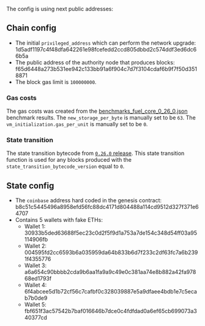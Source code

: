 The config is using next public addresses:

## Chain config
- The initial `privileged_address` which can perform the network upgrade: 1d5adf1197c4f48dfa642261e98fcefedd2ccd805dbbd2c574ddf3ed6dc66b5a
- The public address of the authority node that produces blocks: f65d6448a273b531ee942c133bb91a6f904c7d7f3104cdaf6b9f7f50d3518871
- The block gas limit is `100000000`.

### Gas costs

The gas costs was created from the [benchmarks_fuel_core_0_26_0.json](benchmarks_fuel_core_0_26_0.json) benchmark results.
The `new_storage_per_byte` is manually set to be `63`.
The `vm_initialization.gas_per_unit` is manually set to be `0`.

### State transition
The state transition bytecode from [`0.26.0` release](https://github.com/FuelLabs/fuel-core/releases/download/v0.26.0/fuel-core-0.26.0-aarch64-apple-darwin.tar.gz).
This state transition function is used for any blocks produced with the `state_transition_bytecode_version` equal to `0`.

## State config
- The `coinbase` address hard coded in the genesis contract: b8c51c5445496a8958efd56fc88dc4171d804488a114cd9512d327f371e64707
- Contains 5 wallets with fake ETHs:
  - Wallet 1: 30933b5ded63688f5ec23c0d2f5f9d1a753a7de154c348d54ff03a95114906fb
  - Wallet 2: 004595fd2cc6593b6a035959da64b833b6d7f233c2df63fc7a6b2391f4355776
  - Wallet 3: a6a654c90bbbb2cda9b6aa1fa9a9c49e0c381aa74e8b882a42fa97868ed1793f
  - Wallet 4: 6f4abcee5d1b72cf56c7cafbf0c328039887e5a9dfaee4bdb1e7c5ecab7b0de9
  - Wallet 5: fbf651f3ac57542b7baf016646b7dce0c4fdfdad0a6ef65cb699073a340377cd

